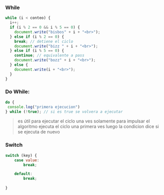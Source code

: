 ### **While**

```js
while (i < conteo) {
  i++;
  if (i % 2 == 0 && i % 5 == 0) {
    document.write("bisbos" + i + "<br>");
  } else if (i % 2 == 0) {
    break; // detiene el ciclo
    document.write("bizz " + i + "<br>");
  } else if (i % 5 == 0) {
    continue; // equivalente a pass
    document.write("bozz" + i + "<br>");
  } else {
    document.write(i + "<br>");
  }
}
```

### Do While:

```js
do {
 console.log("primera ejecucion")
} while (!true); // si es true se volvera a ejecutar
```
> es útil para ejecutar el ciclo una ves solamente para impulsar el algoritmo
> ejecuta el ciclo una primera ves luego la condicion dice si se ejecuta de nuevo


### Switch

```jsx
switch (key) {
    case value:
        break;

    default:
        break;
        
}
```